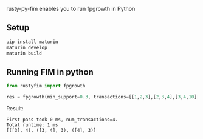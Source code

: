 rusty-py-fim enables you to run fpgrowth in Python

## Setup

```bash
pip install maturin
maturin develop
maturin build
```

## Running FIM in python

```py
from rustyfim import fpgrowth

res = fpgrowth(min_support=0.3, transactions=[[1,2,3],[2,3,4],[3,4,10],[3,4,20]])
```

Result:

```
First pass took 0 ms, num_transactions=4.
Total runtime: 1 ms
[([3], 4), ([3, 4], 3), ([4], 3)]
```

